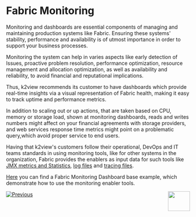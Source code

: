 # Fabric Monitoring

Monitoring and dashboards are essential components of managing and maintaining production systems like Fabric. Ensuring these systems' stability, performance and availability is of utmost importance in order to support your business processes.

Monitoring the system can help in varies aspects like early detection of Issues, proactive problem resolution, performance optimization, resource management and allocation optimization, as well as availability and reliability, to avoid financial and reputational implications.

Thus, k2view recommends its customer to have dashboards which provide real-time insights via a visual representation of Fabric health, making it easy to track uptime and performance metrics. 

In addition to scaling out or up actions, that are taken based on CPU, memory or storage load, shown at monitoring dashboards, reads and writes numbers might affect on your financial agreements with storage providers, and web services response time metrics might point on a problematic query,which avoid proper service to end users.  

Having that k2view's customers follow their operational, DevOps and IT teams standards in using monitoring tools, like for other systems in the organization, Fabric provides the enablers as input data for such tools like [JMX metrics and Statistics](/articles/34_JMX_statistics/README.md), [log files](/articles/21_Fabric_troubleshooting/02_Fabric_troubleshooting_log_files.md) and [tracing files](/articles/29_tracing/README.md). 



[Here](/articles/21_Fabric_troubleshooting/04_monitoring_dashboard_example.md) you can find a Fabric Monitoring Dashboard base example, which demonstrate how to use the monitoring enabler tools. 



[![Previous](/articles/images/Previous.png)](/articles/21_Fabric_troubleshooting/02_Fabric_troubleshooting_log_files.md)[<img align="right" width="60" height="54" src="/articles/images/Next.png">](/articles/21_Fabric_troubleshooting/04_monitoring_dashboard_example.md)

